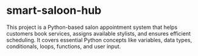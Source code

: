 # smart-saloon-hub
This project is a Python-based salon appointment system that helps customers book services, assigns available stylists, and ensures efficient scheduling. It covers essential Python concepts like variables, data types, conditionals, loops, functions, and user input.
